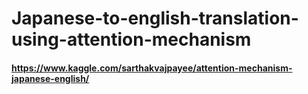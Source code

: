 # Japanese-to-english-translation-using-attention-mechanism
#### https://www.kaggle.com/sarthakvajpayee/attention-mechanism-japanese-english/
